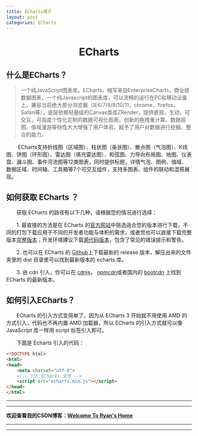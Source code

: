 ```yaml
---
title: ECharts简介
layout: post
categories: ECharts
---
```



# <center>ECharts</center>

## 什么是ECharts？

> 一个纯JavaScript图表库。ECharts，缩写来自EnterpriseCharts，商业级数据图表，一个纯Javascript的图表库，可以流畅的运行在PC和移动设备上，兼容当前绝大部分浏览器（IE6/7/8/9/10/11，chrome，firefox，Safari等），底层依赖轻量级的Canvas类库ZRender，提供直观，生动，可交互，可高度个性化定制的数据可视化图表。创新的拖拽重计算、数据视图、值域漫游等特性大大增强了用户体验，赋予了用户对数据进行挖掘、整合的能力。


&emsp;&emsp; ECharts支持折线图（区域图）、柱状图（条状图）、散点图（气泡图）、K线图、饼图（环形图）、雷达图（填充雷达图）、和弦图、力导向布局图、地图、仪表盘、漏斗图、事件河流图等12类图表，同时提供标题，详情气泡、图例、值域、数据区域、时间轴、工具箱等7个可交互组件，支持多图表、组件的联动和混搭展现。

## 如何获取 ECharts ？
&emsp;&emsp;获取 ECharts 的路径有以下几种，请根据您的情况进行选择：

&emsp;&emsp;1. 最直接的方法是在 ECharts 的[官方网站](http://echarts.baidu.com/download.html)中挑选适合您的版本进行下载，不同的打包下载应用于不同的开发者功能与体积的需求，或者您也可以直接下载完整版本[完整版本](http://echarts.baidu.com/dist/echarts.min.js)；开发环境建议下载[源代码版本](http://echarts.baidu.com/dist/echarts.js)，包含了常见的错误提示和警告。

&emsp;&emsp;2. 也可以在 ECharts 的 [Github](https://github.com/echarts)上下载最新的 release 版本，解压出来的文件夹里的 dist 目录里可以找到最新版本的 echarts 库。

&emsp;&emsp;3. 由 cdn 引入，你可以在 [cdnjs](https://cdnjs.com/libraries/echarts)， [npmcdn](https://npmcdn.com/echarts@latest/dist/)或者国内的 [bootcdn](http://www.bootcdn.cn/echarts/) 上找到 ECharts 的最新版本。

## 如何引入ECharts？
&emsp;&emsp;ECharts 的引入方式变简单了，因为从 ECharts 3 开始就不用使用 AMD 的方式引入，代码也不再内置 AMD 加载器，所以 ECharts 的引入方式就可以像 JavaScript 库一样用 script 标签引入即可。

&emsp;&emsp;下面是 Echarts 引入的代码：


```html
<!DOCTYPE html>
<html>
<head>
    <meta charset="utf-8">
    <!-- 引入 ECharts 文件 -->
    <script src="echarts.min.js"></script>
</head>
</html>
```





---
---
**欢迎查看我的CSDN博客：[Welcome To Ryan's Home](https://blog.csdn.net/qq_41422448)**

---
---